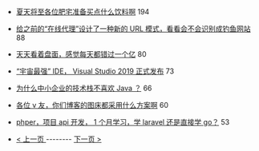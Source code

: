 - [夏天将至各位肥宅准备买点什么饮料啊](https://www.v2ex.com/t/551523) 194
- [给之前的“在线代理”设计了一种新的 URL 模式，看看会不会识别成钓鱼网站](https://www.v2ex.com/t/551536) 88
- [天天看着盘面，感觉每天都错过一个亿](https://www.v2ex.com/t/551534) 80
- [“宇宙最强” IDE， Visual Studio 2019 正式发布](https://www.v2ex.com/t/551548) 73
- [为什么中小企业的技术栈不喜欢 Java ？](https://www.v2ex.com/t/551629) 66
- [各位 v 友，你们博客的图床都采用什么方案啊](https://www.v2ex.com/t/551634) 60
- [phper，项目 api 开发， 1 个月学习，学 laravel 还是直接学 go？](https://www.v2ex.com/t/551540) 53

-   [ < 上一页 ](https://github.com/able8/v2ex-hot-record/blob/master/2019-04-02.md) -------- [ 下一页 > ](https://github.com/able8/v2ex-hot-record/blob/master/2019-04-04.md)
